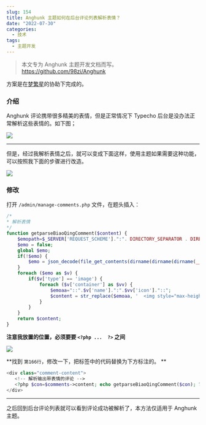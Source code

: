 ```yaml
---
slug: 154
title: Anghunk 主题如何在后台评论列表解析表情？
date: "2022-07-30"
categories: 
  - 技术
tags: 
  - 主题开发
---
```



> 本文专为 Anghunk 主题开发文档而写。
> https://github.com/98zi/Anghunk

方案是在[梦繁星](https://blog.emoao.com/)的协助下完成的。

### 介绍

Anghunk 评论携带很多精美的表情，但是正常情况下 Typecho 后台是没办法正常解析这些表情的。如下图；

![](https://imgurl.zishu.me/images/old/2022/07/29/62e3cfa35eb74.png) 

---

但是，经过我解析表情之后，就可以变成下面这样，使用主题如果需要这种功能，可以按照我下面的步骤进行改造。

![](https://imgurl.zishu.me/images/old/2022/07/29/62e3cfa2ec1ec.png)

### 修改

打开 `/admin/manage-comments.php` 文件，在题头插入：

```php
/*
* 解析表情
*/
function getparseBiaoQingComment($content) {
	$emopath=$_SERVER['REQUEST_SCHEME'].":". DIRECTORY_SEPARATOR . DIRECTORY_SEPARATOR . $_SERVER['HTTP_HOST'];
	$emo = false;
	global $emo;
	if(!$emo) {
		$emo = json_decode(file_get_contents(dirname(dirname(dirname(__FILE__))).'/zburu.com/usr/themes/dlzmoe/libs/OwO.json'), true);
	}
	foreach ($emo as $v) {
		if($v['type'] == 'image') {
			foreach ($v['container'] as $vv) {
				$emoaa="::".$v['name'].":".$vv['icon']."::";
				$content = str_replace($emoaa, '  <img style="max-height:40px;vertical-align:middle;" src="'.$emopath.'/usr/themes/dlzmoe/libs/emotion/'.$v['name'].'/'.$vv['icon'] .'.png"  alt="'.$vv['text'] .'">  ', $content);
			}
		}
	}
	return $content;
}
```

**注意我放置的位置，必须要要 `<?php ...  ?>` 之间**

![](https://imgurl.zishu.me/images/old/2022/07/29/62e3d1047098b.png)

**找到 `第166行`，修改一下，把标签中的代码替换为下方标注的。 **

```php
<div class="comment-content">
   <!-- 解析输出带表情的评论 -->
   <?php $con=$comments->content; echo getparseBiaoQingComment($con); ?>
</div> 
```

---

之后回到后台评论列表就可以看到评论成功被解析了，本方法仅适用于 Anghunk 主题。
